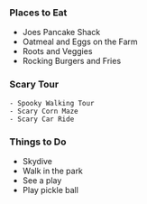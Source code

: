 ### Places to Eat
  - Joes Pancake Shack
  - Oatmeal and Eggs on the Farm
  - Roots and Veggies
  - Rocking Burgers and Fries

### Scary Tour
	- Spooky Walking Tour
	- Scary Corn Maze
	- Scary Car Ride
  
  ### Things to Do
  - Skydive
  - Walk in the park
  - See a play
  - Play pickle ball

